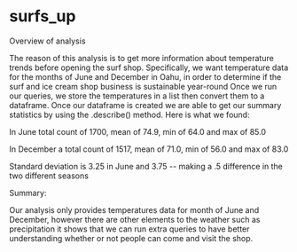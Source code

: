 # surfs_up

Overview of analysis

The reason of this analysis is to get more information about temperature trends before opening the surf shop. Specifically, we want temperature data for the months of June and December in Oahu, in order to determine if the surf and ice cream shop business is sustainable year-round Once we run our queries, we store the temperatures in a list then convert them to a dataframe. Once our dataframe is created we are able to get our summary statistics by using the .describe() method. Here is what we found:

In June total count of 1700, mean of 74.9, min of 64.0 and max of 85.0
 

In December a total count of 1517, mean of 71.0, min of 56.0 and max of 83.0
 
Standard deviation is 3.25 in June and 3.75 -- making a .5 difference in the two different seasons

Summary:


Our analysis only provides temperatures data for month of June and December, however there are other elements to the weather such as precipitation it shows that we can run extra queries to have better understanding whether or not people can come and visit the shop. 
